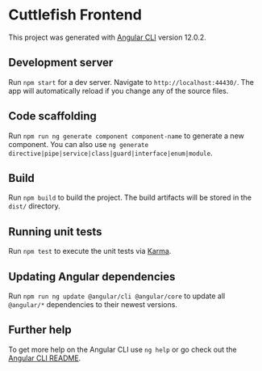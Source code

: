 # Cuttlefish Frontend

This project was generated with [Angular CLI](https://github.com/angular/angular-cli) version 12.0.2.

## Development server

Run `npm start` for a dev server. Navigate to `http://localhost:44430/`. The app will automatically reload if you change any of the source files.

## Code scaffolding

Run `npm run ng generate component component-name` to generate a new component. You can also use `ng generate directive|pipe|service|class|guard|interface|enum|module`.

## Build

Run `npm build` to build the project. The build artifacts will be stored in the `dist/` directory.

## Running unit tests

Run `npm test` to execute the unit tests via [Karma](https://karma-runner.github.io).

## Updating Angular dependencies

Run `npm run ng update @angular/cli @angular/core` to update all `@angular/*` dependencies to their newest versions.

## Further help

To get more help on the Angular CLI use `ng help` or go check out the [Angular CLI README](https://github.com/angular/angular-cli/blob/master/README.md).
